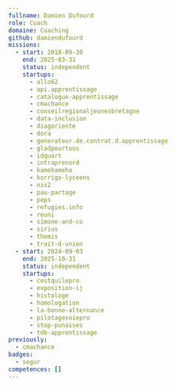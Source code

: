 ```yaml
---
fullname: Damien Dufourd
role: Coach
domaine: Coaching
github: damiendufourd
missions:
  - start: 2018-09-30
    end: 2025-03-31
    status: independent
    startups:
      - allo62
      - api.apprentissage
      - catalogue-apprentissage
      - cmachance
      - conseilregionaljeunesbretagne
      - data-inclusion
      - diagoriente
      - dora
      - generateur.de.contrat.d.apprentissage
      - gladpourtous
      - idquart
      - intraprenord
      - kamehameha
      - korrigo-lyceens
      - nis2
      - pau-partage
      - peps
      - refugies.info
      - reuni
      - simone-and-co
      - sirius
      - themis
      - trait-d-union
  - start: 2024-09-03
    end: 2025-10-31
    status: independent
    startups:
      - cestquilepro
      - exposition-ij
      - histologe
      - homologation
      - la-bonne-alternance
      - pilotagevoiepro
      - stop-punaises
      - tdb-apprentissage
previously:
  - cmachance
badges:
  - segur
competences: []
---
```

